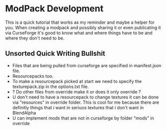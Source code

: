 # ModPack Development

This is a quick tutorial that works as my reminder and maybe a helper for you. When creating a modpack and possibly sharing it or even publicating it via CurseForge it's good to know what and where things have to be and where they don't need to be.

## Unsorted Quick Writing Bullshit

- Files that are being pulled from curseforge are specified in manifest.json file.
- Resourcepacks too.
- To make a resourcepack picked at start we need to specify the texturepack.zip in the options.txt file.
- ? Do other files from override make it or does it only override ?
- U don't need to have a resourcepack to change textures it can be done via "resources" in override folder. This is cool for me because there are definitly things that i want in seriuos textures that i don't want in BlendAlpha
- U can implement mods that are not in curseforge by folder "mods" in override


